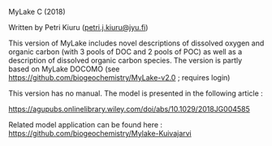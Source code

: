 MyLake C (2018)

Written by Petri Kiuru (petri.j.kiuru@jyu.fi)

This version of MyLake includes novel descriptions of dissolved oxygen and organic carbon (with 3 pools of DOC and 2 pools of POC) as well as a description of dissolved organic carbon species. The version is partly based on MyLake DOCOMO (see https://github.com/biogeochemistry/MyLake-v2.0 ; requires login)

This version has no manual. The model is presented in the following article : 

https://agupubs.onlinelibrary.wiley.com/doi/abs/10.1029/2018JG004585

Related model application can be found here : https://github.com/biogeochemistry/Mylake-Kuivajarvi
